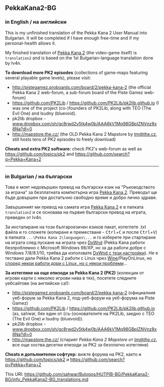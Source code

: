 PekkaKana2-BG
---

### in English / на английски ###
This is my unfinished translation of the Pekka Kana 2 User Manual into Bulgarian. It will be completed if I have enough free-time and if my personal-health allows it.

My finished translation of [Pekka Kana 2](http://www.pistegamez.net/game_pk2.html) (the video-game itself) is `translation2` and is based on the 1st Bulgarian-language translation done by Iv4n.

**To download more PK2 episodes** (collections of game-maps featuring several playable game levels), please visit:

* http://pistegamez.proboards.com/board/2/pekka-kana-2 (the official Pekka Kana 2 web-forum, a sub-forum board of the Piste Gamez web-forum)
* https://github.com/PK2Lib / https://github.com/PK2Lib/pk2lib.github.io (I was one of the project (co-)founders of PK2Lib, along with TEO (The Evil One) and lsudny (bluevoid).
* pk2lib dropbox - www.dropbox.com/sh/gc8rwd2v5tk4w0b/AAA6kV1Mq98GBpIZNVnz8x8Na?dl=0
* http://mapstore.the.cz/ (the OLD Pekka Kana 2 Mapstore by <tm@the.cz>, still hosts tens of PK2 episodes to freely download)

**Cheats and extra PK2 software:** check PK2's web-forum as well as https://github.com/topics/pk2 and https://github.com/search?q=Pekka+Kana+2

---

### in Bulgarian / на български  ###
Това е моят недовършен превод на български език на "Ръководството за играча" за безплатната компютърна игра [Pekka Kana 2](http://www.pistegamez.net/game_pk2.html). Преводът ще бъде довършен при достатъчно свободно време и добро лично здраве.

Завършеният ми превод на самата игра [Pekka Kana 2](http://www.pistegamez.net/game_pk2.html) е в папката `translation2` и се основава на първия български превод на играта, преведен от Iv4n.

За инсталиране на този българоезичен езиков пакат, изтеглете .txt файла и го сложете (копиране и преместване - <kbd>Ctrl</kbd>+<kbd>C</kbd> и после <kbd>Ctrl</kbd>+<kbd>V</kbd>) в папката `...\Pekka Kana 2\languages\...` и го изберете при стартиране на играта след пускане на играта чрез [DxWnd](https://sourceforge.net/projects/dxwnd/) (Pekka Kana работи безпроблемно с Microsoft Windows 98/XP, но за да работи добре с Windows 7/8/8.1/10, трябва да използвате [DxWnd с тези настройки](http://pistegamez.proboards.com/thread/706/running-pk2-nowadays-windows-windowed)). Не е тествано дали Pekka Kana 2 работи с Linux чрез [Wine](http://winehq.org/)/PlayOnLinux, но [според някои работи дори с Linux, но с някои проблеми](http://pistegamez.proboards.com/thread/534/run-pk2-level-editor-modern)...

**За изтегляне на още епизоди за Pekka Kana 2 (PK2)** (колекции от игрови карти с няколко игрови нива в тях), посетете следните уебсайтове (на английски са!):
* http://pistegamez.proboards.com/board/2/pekka-kana-2 (официалния уеб-форум за Pekka Kana 2, под-уеб-форум на уеб-форума на Piste Gamez)
* https://github.com/PK2Lib / https://github.com/PK2Lib/pk2lib.github.io (аз, sahwar, бях един от (съ-)основателите на PK2Lib, заедно с TEO (The Evil One) и lsudny (bluevoid)).
* pk2lib dropbox - www.dropbox.com/sh/gc8rwd2v5tk4w0b/AAA6kV1Mq98GBpIZNVnz8x8Na?dl=0
* http://mapstore.the.cz/ (старият _Pekka Kana 2 Mapstore от <tm@the.cz>_, все още хоства десетки епизоди за PK2 за безплатно изтегляне)

**Cheats и допълнителен софтуер:** вижте форума на PK2, както и https://github.com/topics/pk2 и https://github.com/search?q=Pekka+Kana+2

This URI:
https://github.com/sahwar/Bulogos/HUTPIB-BG/PekkaKana2-BG/info_PekkaKana2-BG_translations.md
